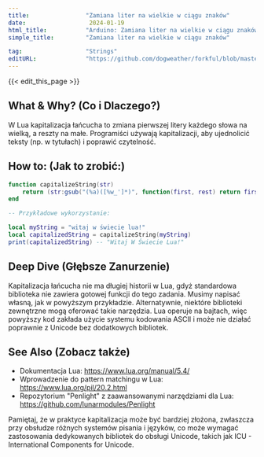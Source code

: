 ```yaml
---
title:                "Zamiana liter na wielkie w ciągu znaków"
date:                  2024-01-19
html_title:           "Arduino: Zamiana liter na wielkie w ciągu znaków"
simple_title:         "Zamiana liter na wielkie w ciągu znaków"

tag:                  "Strings"
editURL:              "https://github.com/dogweather/forkful/blob/master/content/pl/lua/capitalizing-a-string.md"
---
```


{{< edit_this_page >}}

## What & Why? (Co i Dlaczego?)
W Lua kapitalizacja łańcucha to zmiana pierwszej litery każdego słowa na wielką, a reszty na małe. Programiści używają kapitalizacji, aby ujednolicić teksty (np. w tytułach) i poprawić czytelność.

## How to: (Jak to zrobić:)
```Lua
function capitalizeString(str)
    return (str:gsub("(%a)([%w_']*)", function(first, rest) return first:upper()..rest:lower() end))
end

-- Przykładowe wykorzystanie:

local myString = "witaj w świecie lua!"
local capitalizedString = capitalizeString(myString)
print(capitalizedString) -- "Witaj W Świecie Lua!"
```

## Deep Dive (Głębsze Zanurzenie)
Kapitalizacja łańcucha nie ma długiej historii w Lua, gdyż standardowa biblioteka nie zawiera gotowej funkcji do tego zadania. Musimy napisać własną, jak w powyższym przykładzie. Alternatywnie, niektóre biblioteki zewnętrzne mogą oferować takie narzędzia. Lua operuje na bajtach, więc powyższy kod zakłada użycie systemu kodowania ASCII i może nie działać poprawnie z Unicode bez dodatkowych bibliotek.

## See Also (Zobacz także)
- Dokumentacja Lua: https://www.lua.org/manual/5.4/
- Wprowadzenie do pattern matchingu w Lua: https://www.lua.org/pil/20.2.html
- Repozytorium "Penlight" z zaawansowanymi narzędziami dla Lua: https://github.com/lunarmodules/Penlight

Pamiętaj, że w praktyce kapitalizacja może być bardziej złożona, zwłaszcza przy obsłudze różnych systemów pisania i języków, co może wymagać zastosowania dedykowanych bibliotek do obsługi Unicode, takich jak ICU - International Components for Unicode.
